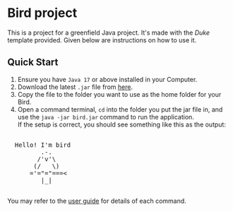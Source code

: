 # Bird project

This is a project for a greenfield Java project. It's made with the _Duke_ template provided. Given below are instructions on how to use it.

## Quick Start

1. Ensure you have `Java 17` or above installed in your Computer.  
2. Download the latest `.jar` file from [here](https://github.com/icknee/ip/releases/tag/A-Release).  
3. Copy the file to the folder you want to use as the home folder for your Bird.
4. Open a command terminal, `cd` into the folder you put the jar file in, and use the `java -jar bird.jar` command to run the application.  
 If the setup is correct, you should see something like this as the output:  
  <pre>  
  Hello! I'm bird
         .-.  
        /'v'\  
       (/   \)  
      ='="="===<  
         |_|
 </pre> 

You may refer to the [user guide](https://icknee.github.io/ip/) for details of each command.
